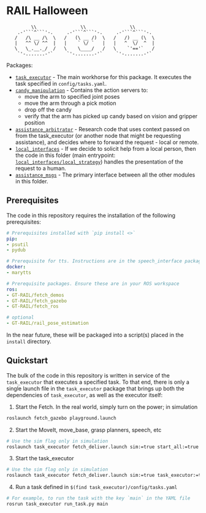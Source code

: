 # RAIL Halloween

```
         \\                \\                \\
    .-'```^```'-.     .-'```^```'-.     .-'```^```'-.
   /   /\ __ /\  \   /   (\ __ /)  \   /   /) __ (\  \
   |   ^^ \/ ^^  |   |    ` \/ `   |   |   ^  \/  ^  |
   \   \_.__._/  /   \    \____/   /   \    `'=='`   /
    `'-.......-'`     `'-.......-'`     `'-.......-'`
```

Packages:

- [`task_executor`](task_executor/) - The main workhorse for this package. It executes the task specified in `config/tasks.yaml`.
- [`candy_manipulation`](candy_manipulation/) - Contains the action servers to:
    - move the arm to specified joint poses
    - move the arm through a pick motion
    - drop off the candy
    - verify that the arm has picked up candy based on vision and gripper position
- [`assistance_arbitrator`](assistance_arbitrator/) - Research code that uses context passed on from the task_executor (or another node that might be requesting assistance), and decides where to forward the request - local or remote.
- [`local_interfaces`](local_interfaces/) - If we decide to solicit help from a local person, then the code in this folder (main entrypoint: [`local_interfaces/local_strategy`](local_interfaces/local_strategy)) handles the presentation of the request to a human.
- [`assistance_msgs`](assistance_msgs/) - The primary interface between all the other modules in this folder.

## Prerequisites

The code in this repository requires the installation of the following prerequisites:

```yaml
# Prerequisites installed with `pip install <>`
pip:
- psutil
- pydub

# Prerequisite for tts. Instructions are in the speech_interface package in this repository
docker:
- marytts

# Prerequisite packages. Ensure these are in your ROS workspace
ros:
- GT-RAIL/fetch_demos
- GT-RAIL/fetch_gazebo
- GT-RAIL/fetch_ros

# optional
- GT-RAIL/rail_pose_estimation
```

In the near future, these will be packaged into a script(s) placed in the `install` directory.


## Quickstart

The bulk of the code in this repository is written in service of the `task_executor` that executes a specified task. To that end, there is only a single launch file in the `task_executor` package that brings up both the dependencies of `task_executor`, as well as the executor itself:

1. Start the Fetch. In the real world, simply turn on the power; in simulation
```bash
roslaunch fetch_gazebo playground.launch
```
2. Start the MoveIt, move_base, grasp planners, speech, etc
```bash
# Use the sim flag only in simulation
roslaunch task_executor fetch_deliver.launch sim:=true start_all:=true task_executor:=false
```
3. Start the task_executor
```bash
# Use the sim flag only in simulation
roslaunch task_executor fetch_deliver.launch sim:=true task_executor:=true
```
4. Run a task defined in `$(find task_executor)/config/tasks.yaml`
```bash
# For example, to run the task with the key `main` in the YAML file
rosrun task_executor run_task.py main
```

